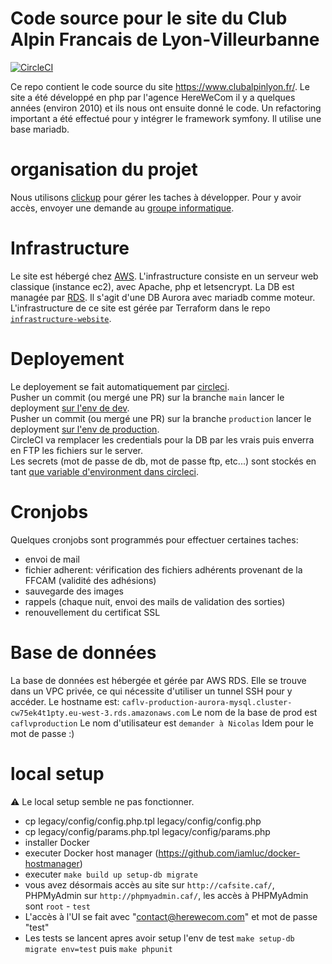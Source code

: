# Code source pour le site du Club Alpin Francais de Lyon-Villeurbanne

[![CircleCI](https://circleci.com/gh/Club-Alpin-Lyon-Villeurbanne/caflyon/tree/main.svg?style=shield&circle-token=843b806ceb348fde38d421c902bcfb734ed58668)](https://circleci.com/gh/Club-Alpin-Lyon-Villeurbanne/caflyon/tree/main)

Ce repo contient le code source du site https://www.clubalpinlyon.fr/.
Le site a été développé en php par l'agence HereWeCom il y a quelques années (environ 2010) et ils nous ont ensuite donné le code.
Un refactoring important a été effectué pour y intégrer le framework symfony.
Il utilise une base mariadb.

# organisation du projet

Nous utilisons [clickup](https://app.clickup.com/42653954/v/l/18np82-82) pour gérer les taches à développer. Pour y avoir accès, envoyer une demande au [groupe informatique](mailto:numerique@clubalpinlyon.fr).

# Infrastructure

Le site est hébergé chez [AWS](https://aws.amazon.com/fr/). L'infrastructure consiste en un serveur web classique (instance ec2), avec Apache, php et letsencrypt.
La DB est managée par [RDS](https://aws.amazon.com/fr/rds/). Il s'agit d'une DB Aurora avec mariadb comme moteur.
L'infrastructure de ce site est gérée par Terraform dans le repo [`infrastructure-website`](https://github.com/Club-Alpin-Lyon-Villeurbanne/infrastructure-website).

# Deployement


Le deployement se fait automatiquement par [circleci](https://circleci.com/gh/Club-Alpin-Lyon-Villeurbanne/caflyon/tree/main).  
Pusher un commit (ou mergé une PR) sur la branche `main` lancer le deployment [sur l'env de dev](https://www.clubalpinlyon.top).  
Pusher un commit (ou mergé une PR) sur la branche `production` lancer le deployment [sur l'env de production](https://www.clubalpinlyon.fr).  
CircleCI va remplacer les credentials pour la DB par les vrais puis enverra en FTP les fichiers sur le server.  
Les secrets (mot de passe de db, mot de passe ftp, etc...) sont stockés en tant [que variable d'environment dans circleci](https://app.circleci.com/settings/project/github/Club-Alpin-Lyon-Villeurbanne/caflyon/environment-variables).  

# Cronjobs
Quelques cronjobs sont programmés pour effectuer certaines taches:
- envoi de mail
- fichier adherent: vérification des fichiers adhérents provenant de la FFCAM (validité des adhésions)
- sauvegarde des images
- rappels (chaque nuit, envoi des mails de validation des sorties)
- renouvellement du certificat SSL

# Base de données

La base de données est hébergée et gérée par AWS RDS. Elle se trouve dans un VPC privée, ce qui nécessite d'utiliser un tunnel SSH pour y accéder.
Le hostname est: `caflv-production-aurora-mysql.cluster-cw75ek4t1pty.eu-west-3.rds.amazonaws.com`
Le nom de la base de prod est `caflvproduction`
Le nom d'utilisateur est `demander à Nicolas`
Idem pour le mot de passe :)

# local setup

⚠️ Le local setup semble ne pas fonctionner.

 - cp legacy/config/config.php.tpl legacy/config/config.php
 - cp legacy/config/params.php.tpl legacy/config/params.php
 - installer Docker
 - executer Docker host manager (https://github.com/iamluc/docker-hostmanager)
 - executer `make build up setup-db migrate`
 - vous avez désormais accès au site sur `http://cafsite.caf/`, PHPMyAdmin sur `http://phpmyadmin.caf/`, les accès à PHPMyAdmin sont `root` - `test`
 - L'accès à l'UI se fait avec "contact@herewecom.com" et mot de passe "test"
 - Les tests se lancent apres avoir setup l'env de test `make setup-db migrate env=test` puis `make phpunit`